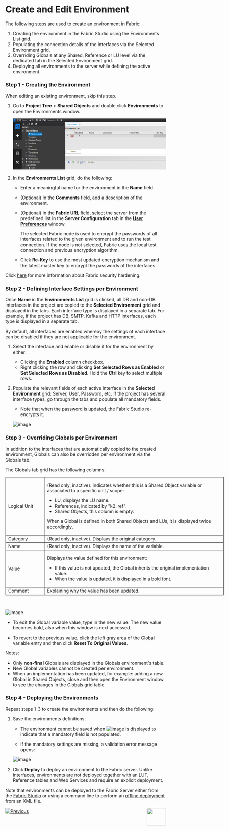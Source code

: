 <studio>

# Create and Edit Environment

The following steps are used to create an environment in Fabric:

1. Creating the environment in the Fabric Studio using the Environments List grid.
2. Populating the connection details of the interfaces via the Selected Environment grid.
3. Overriding Globals at any Shared, Reference or LU level via the dedicated tab in the Selected Environment grid.   
4. Deploying all environments to the server while defining the active environment.


### Step 1 - Creating the Environment

When editing an existing environment, skip this step.  

1. Go to **Project Tree** > **Shared Objects** and double click **Environments** to open the Environments window.

   ![image](images/25_02_1.PNG)

2. In the **Environments List** grid, do the following:

   -  Enter a meaningful name for the environment in the **Name** field.

    - (Optional) In the **Comments** field, add a description of the environment.

    - (Optional) In the **Fabric URL** field, select the server from the predefined list in the **Server Configuration** tab in the [**User Preferences**](/articles/04_fabric_studio/04_user_preferences.md) window. 

       The selected Fabric node is used to encrypt the passwords of all interfaces related to the given environment and to run the test connection. If the node is not selected, Fabric uses the local test connection and previous encryption algorithm. 

   
   -  Click **Re-Key** to use the most updated encryption mechanism and the latest master key to encrypt the passwords of the interfaces.
   

Click [here](/articles/99_fabric_infras/devops/01_fabric_security_overview.md) for more information about Fabric security hardening.


### Step 2 - Defining Interface Settings per Environment 

Once **Name** in the **Environments List** grid is clicked, all DB and non-DB interfaces in the project are copied to the **Selected Environment** grid and displayed in the tabs. Each interface type is displayed in a separate tab. For example, if the project has DB, SMTP, Kafka and HTTP interfaces, each type is displayed in a separate tab.

By default, all interfaces are enabled whereby the settings of each interface can be disabled if they are not applicable for the environment.

1. Select the interface and enable or disable it for the environment by either:
   * Clicking the **Enabled** column checkbox.
   * Right clicking the row and clicking **Set Selected Rows as Enabled** or **Set Selected Rows as Disabled**. Hold the **Ctrl** key to select multiple rows. 
2. Populate the relevant fields of each active interface in the **Selected Environment** grid: Server, User, Password, etc. If the project has several interface types, go through the tabs and populate all mandatory fields.
   * Note that when the password is updated, the Fabric Studio re-encrypts it. 

   ![image](images/25_02_2.PNG)

### Step 3 - Overriding Globals per Environment

In addition to the interfaces that are automatically copied to the created environment, Globals can also be overridden per environment via the Globals tab. 

The Globals tab grid has the following columns:

<table border="1" cellpadding="1" cellspacing="1" style="width:685px">

<tbody>

 <tr>

  <td style="width:109px">Logical Unit</td>

  <td style="width:562px">

  <p>(Read only, inactive). Indicates whether this is a Shared Object variable or associated to a specific unit / scope:</p>



  <ul>

   <li>LU, displays the LU name.</li>

   <li>References, indicated by "k2_ref".</li>

   <li>Shared Objects, this column is empty. </li>

  </ul>



  <p>When a Global is defined in both Shared Objects and LUs, it is displayed twice accordingly.</p>

  </td>

 </tr>

 <tr>

  <td style="width:109px">Category</td>

  <td style="width:562px">(Read only, inactive). Displays the original category.  </td>

 </tr>

 <tr>

  <td style="width:109px">Name</td>

  <td style="width:562px">(Read only, inactive). Displays the name of the variable.</td>

 </tr>

 <tr>

  <td style="width:109px">Value</td>

  <td style="width:562px">

  <p>Displays the value defined for this environment:</p>



  <ul>

   <li>If this value is not updated, the Global inherits the original implementation value.</li>

   <li>When the value is updated, it is displayed in a bold font.</li>

  </ul>

  </td>

 </tr>

 <tr>

  <td style="width:109px">Comment</td>

  <td style="width:562px">Explaining why the value has been updated. </td>

 </tr>

</tbody>

</table>



<p> </p>



![image](images/globals_table_with_change.png)

-  To edit the Global variable value, type in the new value. The new value becomes bold, also when this window is next accessed.

-  To revert to the previous value, click the left gray area of the Global variable entry and then click **Reset To Original Values**. 



Notes:

-  Only **non-final** Globals are displayed in the Globals environment's table. 
-  New Global variables cannot be created per environment.
-  When an implementation has been updated, for example: adding a new Global in Shared Objects, close and then open the Environment window to see the changes in the Globals grid table.

### Step 4 - Deploying the Environments

Repeat steps 1-3 to create the environments and then do the following:

1. Save the environments definitions:

   -   The environment cannot be saved when ![image](images/25_red_sign.PNG) is displayed to indicate that a mandatory field is not populated.

   -   If the mandatory settings are missing, a validation error message opens:

      ![image](images/25_02_3.PNG)

2. Click **Deploy** to deploy an environment to the Fabric server. Unlike interfaces, environments are not deployed together with an LUT, Reference tables and Web Services and require an explicit deployment.

Note that environments can be deployed to the Fabric Server either from the [Fabric Studio](03_deploy_env_from_Fabric_Studio.md) or using a command line to perform an [offline deployment](04_offline_deployment.md) from an XML file.

[![Previous](/articles/images/Previous.png)](01_environments_overview.md)[<img align="right" width="60" height="54" src="/articles/images/Next.png">](03_deploy_env_from_Fabric_Studio.md)

</studio>
